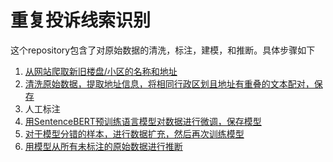 # 重复投诉线索识别
这个repository包含了对原始数据的清洗，标注，建模，和推断。具体步骤如下
1. [从网站爬取新旧楼盘/小区的名称和地址](https://github.com/anqi-guo/duplicated_complaints_identification/blob/main/1_webscrape_loupan.ipynb)
2. [清洗原始数据，提取地址信息，将相同行政区划且地址有重叠的文本配对，保存](https://github.com/anqi-guo/duplicated_complaints_identification/blob/main/2_preprocess_unlabeled_data.ipynb)
3. 人工标注
4. [用SentenceBERT预训练语言模型对数据进行微调，保存模型](https://github.com/anqi-guo/duplicated_complaints_identification/blob/main/4_sbert.ipynb)
5. [对于模型分错的样本，进行数据扩充，然后再次训练模型](https://github.com/anqi-guo/duplicated_complaints_identification/blob/main/3_process_labeled_data.ipynb)
6. [用模型从所有未标注的原始数据进行推断](https://github.com/anqi-guo/duplicated_complaints_identification/blob/main/5_infer.ipynb)
